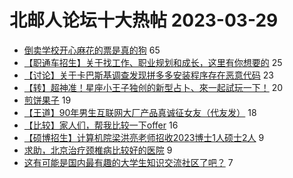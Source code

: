 # 北邮人论坛十大热帖 2023-03-29

- [倒卖学校开心麻花的票是真的狗](https://bbs.byr.cn/article/Picture/3338332) 65
- [【职通车招生】关于找工作、职业规划和成长，这里有你想要的](https://bbs.byr.cn/article/WorkLife/1198395) 25
- [【讨论】关于卡巴斯基调查发现拼多多安装程序存在恶意代码](https://bbs.byr.cn/article/Talking/6383164) 23
- [【转】超神准！星座小王子独创的新型占卜、來一起試玩一下！](https://bbs.byr.cn/article/Constellations/326533) 20
- [煎饼果子](https://bbs.byr.cn/article/Food/523645) 19
- [【王道】90年男生互联网大厂产品真诚征女友（代友发）](https://bbs.byr.cn/article/Friends/2038026) 18
- [【比较】家人们，帮我比较一下offer](https://bbs.byr.cn/article/Job/2187644) 16
- [【硕博招生】计算机院梁洪亮老师招收2023博士1人硕士2人](https://bbs.byr.cn/article/AimGraduate/1222902) 9
- [求助，北京治疗颈椎病比较好的医院](https://bbs.byr.cn/article/Health/230685) 9
- [这有可能是国内最有趣的大学生知识交流社区了吧？](https://bbs.byr.cn/article/Entrepreneurship/28751) 7


